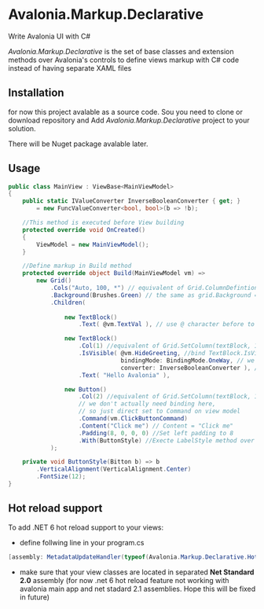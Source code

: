 # Avalonia.Markup.Declarative
Write Avalonia UI with C#

*Avalonia.Markup.Declarative* is the set of base classes and extension methods over Avalonia's controls to define views markup with C# code instead of having separate XAML files

## Installation

for now this project avalable as a source code. Sou you need to clone or download repository and Add *Avalonia.Markup.Declarative* project to your solution.

There will be Nuget package avalable later.

## Usage

```C#
public class MainView : ViewBase<MainViewModel>
{
    public static IValueConverter InverseBooleanConverter { get; } 
        = new FuncValueConverter<bool, bool>(b => !b);

    //This method is executed before View building
    protected override void OnCreated()
    {
        ViewModel = new MainViewModel();
    }

    //Define markup in Build method
    protected override object Build(MainViewModel vm) =>
        new Grid()
            .Cols("Auto, 100, *") // equivalent of Grid.ColumnDefintions property
            .Background(Brushes.Green) // the same as grid.Background = Brushes.Green
            .Children(
                
                new TextBlock()
                    .Text( @vm.TextVal ), // use @ character before to Bind control's property to ViewModel's property

                new TextBlock()
                    .Col(1) //equivalent of Grid.SetColumn(textBlock, 1)
                    .IsVisible( @vm.HideGreeting, //bind TextBlock.IsVisible to MainViewModel.HideGreeting property
                                bindingMode: BindingMode.OneWay, // we can set Binding mode if necessery
                                converter: InverseBooleanConverter ), //Set value converter to invert value
                    .Text( "Hello Avalonia" ), 

                new Button()
                    .Col(2) //equivalent of Grid.SetColumn(textBlock, 1)
                    // we don't actually need binding here, 
                    // so just direct set to Command on view model
                    .Command(vm.ClickButtonCommand) 
                    .Content("Click me") // Content = "Click me"
                    .Padding(8, 0, 0, 0) //Set left padding to 8
                    .With(ButtonStyle) //Execte LabelStyle method over TextBlock control 
            );

    private void ButtonStyle(Bitton b) => b
        .VerticalAlignment(VerticalAlignment.Center)
        .FontSize(12);
}
```

## Hot reload support

To add .NET 6 hot reload support to your views:

* define follwing line in your program.cs

```C#
[assembly: MetadataUpdateHandler(typeof(Avalonia.Markup.Declarative.HotReloadManager))]
```
 * make sure that your view classes are located in separated **Net Standard 2.0** assembly
 (for now .net 6 hot reload feature not working with avalonia main app and net stadard 2.1 assemblies. Hope this will be fixed in future)
